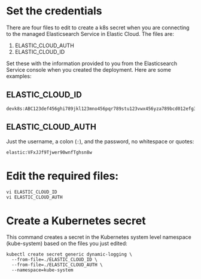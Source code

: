 # Set the credentials
There are four files to edit to create a k8s secret when you are connecting to the managed Elasticsearch Service in Elastic Cloud.  The files are: 

1. ELASTIC_CLOUD_AUTH
1. ELASTIC_CLOUD_ID

Set these with the information provided to you from the Elasticsearch Service console when you created the deployment.  Here are some examples:

## ELASTIC_CLOUD_ID
```
devk8s:ABC123def456ghi789jkl123mno456pqr789stu123vwx456yza789bcd012efg345hijj678klm901nop345zEwOTJjMTc5YWQ0YzQ5OThlN2U5MjAwYTg4NTIzZQ==
```

## ELASTIC_CLOUD_AUTH
Just the username, a colon (`:`), and the password, no whitespace or quotes:
```
elastic:VFxJJf9Tjwer90wnfTghsn8w
```

# Edit the required files:
```
vi ELASTIC_CLOUD_ID
vi ELASTIC_CLOUD_AUTH
```
# Create a Kubernetes secret
This command creates a secret in the Kubernetes system level namespace (kube-system) based on the files you just edited:

    kubectl create secret generic dynamic-logging \
      --from-file=./ELASTIC_CLOUD_ID \
      --from-file=./ELASTIC_CLOUD_AUTH \
      --namespace=kube-system

